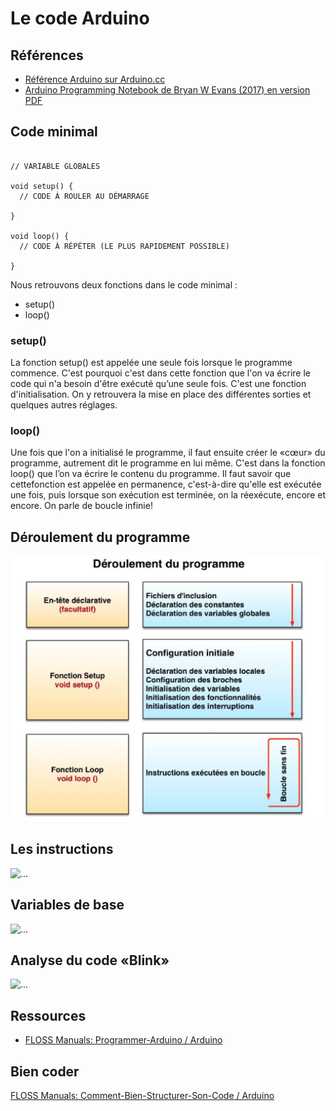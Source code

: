 # Le code Arduino

## Références

* [Référence Arduino sur Arduino.cc](https://www.arduino.cc/reference/en/)
* [Arduino Programming Notebook de Bryan W Evans (2017) en version PDF](../pdf/arduino_programming_notebook-bryan_w_evans.pdf)


## Code minimal

```arduino

// VARIABLE GLOBALES

void setup() {
  // CODE À ROULER AU DÉMARRAGE

}

void loop() {
  // CODE À RÉPÉTER (LE PLUS RAPIDEMENT POSSIBLE)

}
```
Nous retrouvons deux fonctions dans le code minimal :
* setup()
* loop()

### setup()

La fonction setup() est appelée une seule fois lorsque le programme commence. C'est pourquoi c'est dans cette fonction que l'on va écrire le code qui n'a besoin d'être exécuté qu’une seule fois. C'est une  fonction d'initialisation. On y retrouvera la mise en place des différentes sorties et quelques autres réglages.

### loop()

Une fois que l'on a initialisé le programme, il faut ensuite créer le «cœur» du programme, autrement dit le programme en lui même. C'est dans la fonction loop() que l’on va écrire le contenu du programme. Il faut savoir que cettefonction est appelée en permanence, c'est-à-dire qu'elle est exécutée une fois, puis lorsque son exécution est terminée, on la réexécute, encore et encore. On parle de boucle infinie!

## Déroulement du programme

![...](./Slide1.SVG)

## Les instructions 



![...](./Slide3.SVG)

## Variables de base



![...](./Slide4.SVG)

## Analyse du code «Blink»

![...](./Slide5.SVG)

## Ressources

* [FLOSS Manuals: Programmer-Arduino / Arduino](https://fr.flossmanuals.net/arduino/programmer-arduino/)

## Bien coder

[FLOSS Manuals: Comment-Bien-Structurer-Son-Code / Arduino](https://fr.flossmanuals.net/arduino/comment-bien-structurer-son-code/)